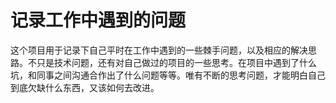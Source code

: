 #  记录工作中遇到的问题

这个项目用于记录下自己平时在工作中遇到的一些棘手问题，以及相应的解决思路。不只是技术问题，还有对自己做过的项目的一些思考。在项目中遇到了什么坑，和同事之间沟通合作出了什么问题等等。唯有不断的思考问题，才能明白自己到底欠缺什么东西，又该如何去改进。